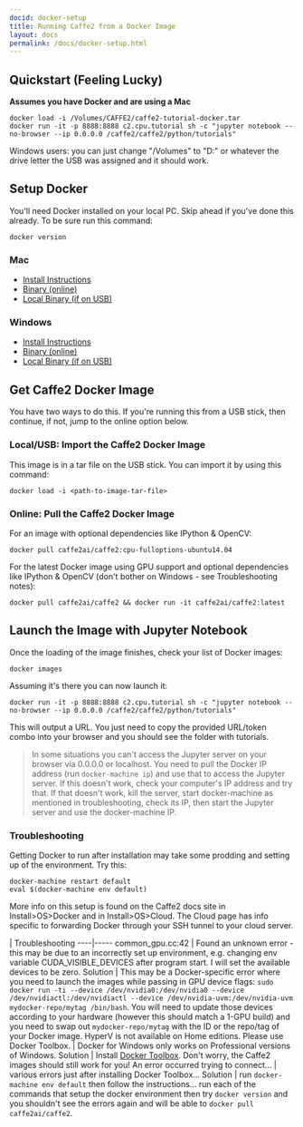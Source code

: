 ```yaml
---
docid: docker-setup
title: Running Caffe2 from a Docker Image
layout: docs
permalink: /docs/docker-setup.html
---
```


## Quickstart (Feeling Lucky)

**Assumes you have Docker and are using a Mac**

```
docker load -i /Volumes/CAFFE2/caffe2-tutorial-docker.tar
docker run -it -p 8888:8888 c2.cpu.tutorial sh -c "jupyter notebook --no-browser --ip 0.0.0.0 /caffe2/caffe2/python/tutorials"
```

Windows users: you can just change "/Volumes" to "D:\" or whatever the drive letter the USB was assigned and it should work.

## Setup Docker

You'll need Docker installed on your local PC. Skip ahead if you've done this already. To be sure run this command:

```
docker version
```

### Mac

* [Install Instructions](https://docs.docker.com/docker-for-mac/install/)
* [Binary (online)](https://download.docker.com/mac/stable/Docker.dmg)
* [Local Binary (if on USB)](Docker.dmg)

### Windows

* [Install Instructions](https://docs.docker.com/docker-for-windows/install/)
* [Binary (online)](https://download.docker.com/win/stable/InstallDocker.msi)
* [Local Binary (if on USB)](InstallDocker.msi)

## Get Caffe2 Docker Image

You have two ways to do this. If you're running this from a USB stick, then continue, if not, jump to the online option below.

### Local/USB: Import the Caffe2 Docker Image

This image is in a tar file on the USB stick. You can import it by using this command:

```
docker load -i <path-to-image-tar-file>
```

### Online: Pull the Caffe2 Docker Image

For an image with optional dependencies like IPython & OpenCV:

```
docker pull caffe2ai/caffe2:cpu-fulloptions-ubuntu14.04
```

For the latest Docker image using GPU support and optional dependencies like IPython & OpenCV (don't bother on Windows - see Troubleshooting notes):

```
docker pull caffe2ai/caffe2 && docker run -it caffe2ai/caffe2:latest
```

## Launch the Image with Jupyter Notebook

Once the loading of the image finishes, check your list of Docker images:

```
docker images
```

Assuming it's there you can now launch it:

```
docker run -it -p 8888:8888 c2.cpu.tutorial sh -c "jupyter notebook --no-browser --ip 0.0.0.0 /caffe2/caffe2/python/tutorials"
```

This will output a URL. You just need to copy the provided URL/token combo into your browser and you should see the folder with tutorials.

> In some situations you can't access the Jupyter server on your browser via 0.0.0.0 or localhost. You need to pull the Docker IP address (run `docker-machine ip`) and use that to access the Jupyter server. If this doesn't work, check your computer's IP address and try that. If that doesn't work, kill the server, start docker-machine as mentioned in troubleshooting, check its IP, then start the Jupyter server and use the docker-machine IP.

### Troubleshooting

Getting Docker to run after installation may take some prodding and setting up of the environment. Try this:

```
docker-machine restart default
eval $(docker-machine env default)
```

More info on this setup is found on the Caffe2 docs site in Install>OS>Docker and in Install>OS>Cloud. The Cloud page has info specific to forwarding Docker through your SSH tunnel to your cloud server.

| Troubleshooting
----|-----
common_gpu.cc:42 | Found an unknown error - this may be due to an incorrectly set up environment, e.g. changing env variable CUDA_VISIBLE_DEVICES after program start. I will set the available devices to be zero.
Solution | This may be a Docker-specific error where you need to launch the images while passing in GPU device flags: `sudo docker run -ti --device /dev/nvidia0:/dev/nvidia0 --device /dev/nvidiactl:/dev/nvidiactl --device /dev/nvidia-uvm:/dev/nvidia-uvm mydocker-repo/mytag /bin/bash`. You will need to update those devices according to your hardware (however this should match a 1-GPU build) and you need to swap out `mydocker-repo/mytag` with the ID or the repo/tag of your Docker image.
HyperV is not available on Home editions. Please use Docker Toolbox. | Docker for Windows only works on Professional versions of Windows.
Solution | Install [Docker Toolbox](https://www.docker.com/products/docker-toolbox). Don't worry, the Caffe2 images should still work for you!
An error occurred trying to connect... | various errors just after installing Docker Toolbox...
Solution | run `docker-machine env default` then follow the instructions... run each of the commands that setup the docker environment then try `docker version` and you shouldn't see the errors again and will be able to `docker pull caffe2ai/caffe2`.
